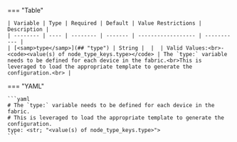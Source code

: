 <!--
  ~ Copyright (c) 2024 Arista Networks, Inc.
  ~ Use of this source code is governed by the Apache License 2.0
  ~ that can be found in the LICENSE file.
  -->
=== "Table"

    | Variable | Type | Required | Default | Value Restrictions | Description |
    | -------- | ---- | -------- | ------- | ------------------ | ----------- |
    | [<samp>type</samp>](## "type") | String |  |  | Valid Values:<br>- <code><value(s) of node_type_keys.type></code> | The `type:` variable needs to be defined for each device in the fabric.<br>This is leveraged to load the appropriate template to generate the configuration.<br> |

=== "YAML"

    ```yaml
    # The `type:` variable needs to be defined for each device in the fabric.
    # This is leveraged to load the appropriate template to generate the configuration.
    type: <str; "<value(s) of node_type_keys.type>">
    ```
